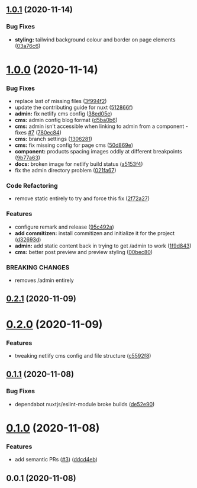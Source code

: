 ## [1.0.1](https://github.com/lukeocodes/nuxt-starter-netlify-cms/compare/1.0.0...1.0.1) (2020-11-14)


### Bug Fixes

* **styling:** tailwind background colour and border on page elements ([03a76c6](https://github.com/lukeocodes/nuxt-starter-netlify-cms/commit/03a76c626500a836240e09c8d50f7c4389fa2e19))

# [1.0.0](https://github.com/lukeocodes/nuxt-starter-netlify-cms/compare/0.2.1...1.0.0) (2020-11-14)


### Bug Fixes

* replace last of missing files ([3f994f2](https://github.com/lukeocodes/nuxt-starter-netlify-cms/commit/3f994f20f4a194261872dbe236c5b540ae8c327d))
* update the contributing guide for nuxt ([512866f](https://github.com/lukeocodes/nuxt-starter-netlify-cms/commit/512866fcbe03475059d1bb1a29cb34174448e370))
* **admin:** fix netlify cms config ([38ed05e](https://github.com/lukeocodes/nuxt-starter-netlify-cms/commit/38ed05e4ff3003e558becb7d4235708a523f1441))
* **cms:** admin config blog format ([d5ba0b6](https://github.com/lukeocodes/nuxt-starter-netlify-cms/commit/d5ba0b650c1847788b442aa877d28c8237aecab2))
* **cms:** admin isn't accessible when linking to admin from a component - fixes [#7](https://github.com/lukeocodes/nuxt-starter-netlify-cms/issues/7) ([780ec84](https://github.com/lukeocodes/nuxt-starter-netlify-cms/commit/780ec84e342c7315bb3b12adc48e10094798fb6a))
* **cms:** branch settings ([1306281](https://github.com/lukeocodes/nuxt-starter-netlify-cms/commit/13062815f6fa15790b95255e7a8613109e63fc24))
* **cms:** fix missing config for page cms ([50d869e](https://github.com/lukeocodes/nuxt-starter-netlify-cms/commit/50d869ef0bef080e6ff0a59b7fbf29020b7f3745))
* **component:** products spacing images oddly at different breakpoints ([9b77a63](https://github.com/lukeocodes/nuxt-starter-netlify-cms/commit/9b77a634fd96408f3b1e6ec269a2690397c13e42))
* **docs:** broken image for netlify build status ([a5153f4](https://github.com/lukeocodes/nuxt-starter-netlify-cms/commit/a5153f4423f23a30c4f1a46c352d9ba0bb6c32fe))
* fix the admin directory problem ([021fa67](https://github.com/lukeocodes/nuxt-starter-netlify-cms/commit/021fa67582c586d77b734328b99de9132b918257))


### Code Refactoring

* remove static entirely to try and force this fix ([2f72a27](https://github.com/lukeocodes/nuxt-starter-netlify-cms/commit/2f72a2702200a054faf6cbc3497cfd06d25e3eb1))


### Features

* configure remark and release ([95c492a](https://github.com/lukeocodes/nuxt-starter-netlify-cms/commit/95c492a2e5b75da49f68043a1e00e7e5d7e27ce8))
* **add commitizen:** install commitizen and initialize it for the project ([d32693d](https://github.com/lukeocodes/nuxt-starter-netlify-cms/commit/d32693d89f9d1e76249f902a5edf6f7757f36a2f))
* **admin:** add static content back in trying to get /admin to work ([1f9d843](https://github.com/lukeocodes/nuxt-starter-netlify-cms/commit/1f9d843fa59ade01fe5446932817e108f45a23b5))
* **cms:** better post preview and preview styling ([00bec80](https://github.com/lukeocodes/nuxt-starter-netlify-cms/commit/00bec809414b01a003654d044baf15097ca7bea9))


### BREAKING CHANGES

* removes /admin entirely

## [0.2.1](https://github.com/lukeocodes/nuxt-starter-netlify-cms/compare/0.2.0...0.2.1) (2020-11-09)

# [0.2.0](https://github.com/lukeocodes/nuxt-starter-netlify-cms/compare/0.1.1...0.2.0) (2020-11-09)


### Features

* tweaking netlify cms config and file structure ([c5592f8](https://github.com/lukeocodes/nuxt-starter-netlify-cms/commit/c5592f8f1a5ca9c1e4add983fd8ace6efe366e96))

## [0.1.1](https://github.com/lukeocodes/nuxt-starter-netlify-cms/compare/0.1.0...0.1.1) (2020-11-08)


### Bug Fixes

* dependabot nuxtjs/eslint-module broke builds ([de52e90](https://github.com/lukeocodes/nuxt-starter-netlify-cms/commit/de52e905831fa5661b3ea1c9ac8d3c10527066e2))

# [0.1.0](https://github.com/lukeocodes/nuxt-starter-netlify-cms/compare/0.0.1...0.1.0) (2020-11-08)


### Features

* add semantic PRs ([#3](https://github.com/lukeocodes/nuxt-starter-netlify-cms/issues/3)) ([ddcd4eb](https://github.com/lukeocodes/nuxt-starter-netlify-cms/commit/ddcd4eb8177a410184aa9289746f99cbfcc5371a))

## 0.0.1 (2020-11-08)

